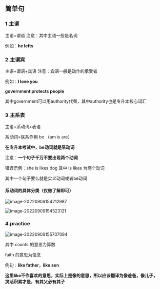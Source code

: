 ## 简单句

### 1.主谓

主语+谓语    注意：其中主语一般是名词

例如：**he lefts**

### 2.主谓宾

主语+谓语+宾语  注意：宾语一般是动作的承受者

例如：**l love you**

**government protects people**

其中government可以用authority代替，其中authority也是专升本核心词汇

### 3.主系表

主语+系动词+表语

系动词=联系作用 be （am is are）

**在专升本考试中，be动词就是系动词**

注意：**一个句子千万不要出现两个动词**

错误示例：she is likes dog 其中 is likes 为两个动词

其中一个句子要么就是实义动词或者be动词

#### 系动词的具体分类（仅做了解即可）

![image-20220906154212987](https://img.usj.cc/i/2022/09/06/6316f9dcaa444.webp)

![image-20220906154523121](https://img.usj.cc/i/2022/09/06/6316fa93bc1a2.webp)

### 4.practice

![image-20220906155707094](https://img.usj.cc/i/2022/09/06/6316fd5405416.webp)

其中 counts 的意思为算数 

faith 的意思为信念

例句：**like father，like son**

**这里like不作喜欢的意思，实际上是像的意思，所以应该翻译为像爸爸，像儿子，灵活积累才是，有其父必有其子**

